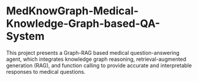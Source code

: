 # MedKnowGraph-Medical-Knowledge-Graph-based-QA-System
This project presents a Graph-RAG based medical question-answering agent, which integrates knowledge graph reasoning, retrieval-augmented generation (RAG), and function calling to provide accurate and interpretable responses to medical questions.
